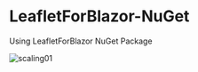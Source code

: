 # LeafletForBlazor-NuGet
 Using LeafletForBlazor NuGet Package


![scaling01](https://user-images.githubusercontent.com/8348463/221374917-8a662947-6ae7-4ddb-9cf7-7ae79329c72b.gif)
